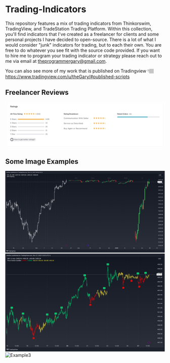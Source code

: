 # Trading-Indicators

This repository features a mix of trading indicators from Thinkorswim, TradingView, and TradeStation Trading Platform. Within this collection, you'll find indicators that I've created as a freelancer for clients and some personal projects I have decided to open-source. There is a lot of what I would consider "junk" indicators for trading, but to each their own. You are free to do whatever you see fit with the source code provided. If you want to hire me to program your trading indicator or strategy please reach out to me via email at theprogrammergary@gmail.com.

You can also see more of my work that is published on Tradingview 👇🏽
https://www.tradingview.com/u/theGary/#published-scripts

## Freelancer Reviews

![Freelancer Reviews](https://github.com/theprogrammergary/Trading-Indicators/blob/main/images/reviews%20from%20dec-23.png)

## Some Image Examples

![Example1](https://github.com/theprogrammergary/Trading-Indicators/blob/main/images/mtfCharting.png)
![Example2](https://github.com/theprogrammergary/Trading-Indicators/blob/main/images/paCandles.png)
![Example3](https://www.tradingview.com/x/wr7sPFIO)
